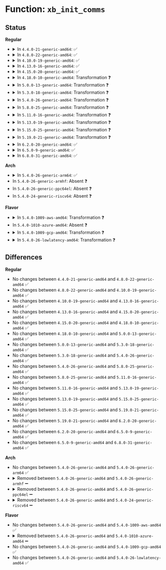 # Function: <code>xb_init_comms</code>

## Status
<b>Regular</b>
<ul>
<li>
<details>
<summary>In <code>4.4.0-21-generic-amd64</code>: ✅</summary>

```c
int xb_init_comms()
```

```json
{
  "name": "xb_init_comms",
  "collision_type": "Unique Global",
  "inline_type": "No",
  "funcs": [
    {
      "addr": 18446744071583878912,
      "name": "xb_init_comms",
      "external": true,
      "loc": "drivers/xen/xenbus/xenbus_comms.c:205",
      "file": "drivers/xen/xenbus/xenbus_comms.c",
      "inline": "seen, unknown",
      "caller_inline": [],
      "caller_func": [
        "drivers/xen/xenbus/xenbus_xs.c:xs_resume",
        "drivers/xen/xenbus/xenbus_xs.c:xs_init"
      ]
    }
  ],
  "symbols": [
    {
      "addr": 18446744071583878912,
      "name": "xb_init_comms",
      "section": ".text",
      "bind": "STB_GLOBAL",
      "size": 212
    }
  ]
}
```
</details>
</li>
<li>
<details>
<summary>In <code>4.8.0-22-generic-amd64</code>: ✅</summary>

```c
int xb_init_comms()
```

```json
{
  "name": "xb_init_comms",
  "collision_type": "Unique Global",
  "inline_type": "No",
  "funcs": [
    {
      "addr": 18446744071584209504,
      "name": "xb_init_comms",
      "external": true,
      "loc": "drivers/xen/xenbus/xenbus_comms.c:205",
      "file": "drivers/xen/xenbus/xenbus_comms.c",
      "inline": "seen, unknown",
      "caller_inline": [],
      "caller_func": [
        "drivers/xen/xenbus/xenbus_xs.c:xs_init",
        "drivers/xen/xenbus/xenbus_xs.c:xs_resume"
      ]
    }
  ],
  "symbols": [
    {
      "addr": 18446744071584209504,
      "name": "xb_init_comms",
      "section": ".text",
      "bind": "STB_GLOBAL",
      "size": 212
    }
  ]
}
```
</details>
</li>
<li>
<details>
<summary>In <code>4.10.0-19-generic-amd64</code>: ✅</summary>

```c
int xb_init_comms()
```

```json
{
  "name": "xb_init_comms",
  "collision_type": "Unique Global",
  "inline_type": "No",
  "funcs": [
    {
      "addr": 18446744071584390896,
      "name": "xb_init_comms",
      "external": true,
      "loc": "drivers/xen/xenbus/xenbus_comms.c:205",
      "file": "drivers/xen/xenbus/xenbus_comms.c",
      "inline": "seen, unknown",
      "caller_inline": [],
      "caller_func": [
        "drivers/xen/xenbus/xenbus_xs.c:xs_init",
        "drivers/xen/xenbus/xenbus_xs.c:xs_resume"
      ]
    }
  ],
  "symbols": [
    {
      "addr": 18446744071584390896,
      "name": "xb_init_comms",
      "section": ".text",
      "bind": "STB_GLOBAL",
      "size": 212
    }
  ]
}
```
</details>
</li>
<li>
<details>
<summary>In <code>4.13.0-16-generic-amd64</code>: ✅</summary>

```c
int xb_init_comms()
```

```json
{
  "name": "xb_init_comms",
  "collision_type": "Unique Global",
  "inline_type": "No",
  "funcs": [
    {
      "addr": 18446744071584473632,
      "name": "xb_init_comms",
      "external": true,
      "loc": "drivers/xen/xenbus/xenbus_comms.c:441",
      "file": "drivers/xen/xenbus/xenbus_comms.c",
      "inline": "seen, unknown",
      "caller_inline": [],
      "caller_func": [
        "drivers/xen/xenbus/xenbus_xs.c:xs_init",
        "drivers/xen/xenbus/xenbus_xs.c:xs_resume"
      ]
    }
  ],
  "symbols": [
    {
      "addr": 18446744071584473632,
      "name": "xb_init_comms",
      "section": ".text",
      "bind": "STB_GLOBAL",
      "size": 299
    }
  ]
}
```
</details>
</li>
<li>
<details>
<summary>In <code>4.15.0-20-generic-amd64</code>: ✅</summary>

```c
int xb_init_comms()
```

```json
{
  "name": "xb_init_comms",
  "collision_type": "Unique Global",
  "inline_type": "No",
  "funcs": [
    {
      "addr": 18446744071584884032,
      "name": "xb_init_comms",
      "external": true,
      "loc": "drivers/xen/xenbus/xenbus_comms.c:442",
      "file": "drivers/xen/xenbus/xenbus_comms.c",
      "inline": "seen, unknown",
      "caller_inline": [],
      "caller_func": [
        "drivers/xen/xenbus/xenbus_xs.c:xs_init",
        "drivers/xen/xenbus/xenbus_xs.c:xs_resume"
      ]
    }
  ],
  "symbols": [
    {
      "addr": 18446744071584884032,
      "name": "xb_init_comms",
      "section": ".text",
      "bind": "STB_GLOBAL",
      "size": 299
    }
  ]
}
```
</details>
</li>
<li>
<details>
<summary>In <code>4.18.0-10-generic-amd64</code>: Transformation ❓</summary>

```c
int xb_init_comms()
```

```json
{
  "name": "xb_init_comms",
  "collision_type": "Unique Global",
  "inline_type": "No",
  "funcs": [
    {
      "addr": 0,
      "name": "xb_init_comms",
      "external": true,
      "loc": "drivers/xen/xenbus/xenbus_comms.c:442",
      "file": "drivers/xen/xenbus/xenbus_comms.c",
      "inline": "seen, unknown",
      "caller_inline": [],
      "caller_func": [
        "drivers/xen/xenbus/xenbus_xs.c:xs_init",
        "drivers/xen/xenbus/xenbus_xs.c:xs_resume"
      ]
    }
  ],
  "symbols": [
    {
      "addr": 18446744071585115357,
      "name": "xb_init_comms.cold.7",
      "section": ".text",
      "bind": "STB_LOCAL",
      "size": 81
    },
    {
      "addr": 18446744071585115056,
      "name": "xb_init_comms",
      "section": ".text",
      "bind": "STB_GLOBAL",
      "size": 218
    }
  ]
}
```
</details>
</li>
<li>
<details>
<summary>In <code>5.0.0-13-generic-amd64</code>: Transformation ❓</summary>

```c
int xb_init_comms()
```

```json
{
  "name": "xb_init_comms",
  "collision_type": "Unique Global",
  "inline_type": "No",
  "funcs": [
    {
      "addr": 0,
      "name": "xb_init_comms",
      "external": true,
      "loc": "drivers/xen/xenbus/xenbus_comms.c:442",
      "file": "drivers/xen/xenbus/xenbus_comms.c",
      "inline": "seen, unknown",
      "caller_inline": [],
      "caller_func": [
        "drivers/xen/xenbus/xenbus_xs.c:xs_init",
        "drivers/xen/xenbus/xenbus_xs.c:xs_resume"
      ]
    }
  ],
  "symbols": [
    {
      "addr": 18446744071585226125,
      "name": "xb_init_comms.cold.7",
      "section": ".text",
      "bind": "STB_LOCAL",
      "size": 81
    },
    {
      "addr": 18446744071585225824,
      "name": "xb_init_comms",
      "section": ".text",
      "bind": "STB_GLOBAL",
      "size": 218
    }
  ]
}
```
</details>
</li>
<li>
<details>
<summary>In <code>5.3.0-18-generic-amd64</code>: Transformation ❓</summary>

```c
int xb_init_comms()
```

```json
{
  "name": "xb_init_comms",
  "collision_type": "Unique Global",
  "inline_type": "No",
  "funcs": [
    {
      "addr": 0,
      "name": "xb_init_comms",
      "external": true,
      "loc": "drivers/xen/xenbus/xenbus_comms.c:442",
      "file": "drivers/xen/xenbus/xenbus_comms.c",
      "inline": "seen, unknown",
      "caller_inline": [],
      "caller_func": [
        "drivers/xen/xenbus/xenbus_xs.c:xs_init",
        "drivers/xen/xenbus/xenbus_xs.c:xs_resume"
      ]
    }
  ],
  "symbols": [
    {
      "addr": 18446744071585438207,
      "name": "xb_init_comms.cold",
      "section": ".text",
      "bind": "STB_LOCAL",
      "size": 81
    },
    {
      "addr": 18446744071585437904,
      "name": "xb_init_comms",
      "section": ".text",
      "bind": "STB_GLOBAL",
      "size": 216
    }
  ]
}
```
</details>
</li>
<li>
<details>
<summary>In <code>5.4.0-26-generic-amd64</code>: Transformation ❓</summary>

```c
int xb_init_comms()
```

```json
{
  "name": "xb_init_comms",
  "collision_type": "Unique Global",
  "inline_type": "No",
  "funcs": [
    {
      "addr": 0,
      "name": "xb_init_comms",
      "external": true,
      "loc": "drivers/xen/xenbus/xenbus_comms.c:446",
      "file": "drivers/xen/xenbus/xenbus_comms.c",
      "inline": "seen, unknown",
      "caller_inline": [],
      "caller_func": [
        "drivers/xen/xenbus/xenbus_xs.c:xs_init",
        "drivers/xen/xenbus/xenbus_xs.c:xs_resume"
      ]
    }
  ],
  "symbols": [
    {
      "addr": 18446744071585578655,
      "name": "xb_init_comms.cold",
      "section": ".text",
      "bind": "STB_LOCAL",
      "size": 81
    },
    {
      "addr": 18446744071585578352,
      "name": "xb_init_comms",
      "section": ".text",
      "bind": "STB_GLOBAL",
      "size": 216
    }
  ]
}
```
</details>
</li>
<li>
<details>
<summary>In <code>5.8.0-25-generic-amd64</code>: Transformation ❓</summary>

```c
int xb_init_comms()
```

```json
{
  "name": "xb_init_comms",
  "collision_type": "Unique Global",
  "inline_type": "No",
  "funcs": [
    {
      "addr": 0,
      "name": "xb_init_comms",
      "external": true,
      "loc": "drivers/xen/xenbus/xenbus_comms.c:446",
      "file": "drivers/xen/xenbus/xenbus_comms.c",
      "inline": "seen, unknown",
      "caller_inline": [],
      "caller_func": [
        "drivers/xen/xenbus/xenbus_xs.c:xs_init",
        "drivers/xen/xenbus/xenbus_xs.c:xs_resume"
      ]
    }
  ],
  "symbols": [
    {
      "addr": 18446744071586299615,
      "name": "xb_init_comms.cold",
      "section": ".text",
      "bind": "STB_LOCAL",
      "size": 81
    },
    {
      "addr": 18446744071586299312,
      "name": "xb_init_comms",
      "section": ".text",
      "bind": "STB_GLOBAL",
      "size": 216
    }
  ]
}
```
</details>
</li>
<li>
<details>
<summary>In <code>5.11.0-16-generic-amd64</code>: Transformation ❓</summary>

```c
int xb_init_comms()
```

```json
{
  "name": "xb_init_comms",
  "collision_type": "Unique Global",
  "inline_type": "No",
  "funcs": [
    {
      "addr": 0,
      "name": "xb_init_comms",
      "external": true,
      "loc": "drivers/xen/xenbus/xenbus_comms.c:438",
      "file": "drivers/xen/xenbus/xenbus_comms.c",
      "inline": "seen, unknown",
      "caller_inline": [],
      "caller_func": [
        "drivers/xen/xenbus/xenbus_xs.c:xs_init",
        "drivers/xen/xenbus/xenbus_xs.c:xs_resume"
      ]
    }
  ],
  "symbols": [
    {
      "addr": 18446744071591449897,
      "name": "xb_init_comms.cold",
      "section": ".text",
      "bind": "STB_LOCAL",
      "size": 81
    },
    {
      "addr": 18446744071586418160,
      "name": "xb_init_comms",
      "section": ".text",
      "bind": "STB_GLOBAL",
      "size": 216
    }
  ]
}
```
</details>
</li>
<li>
<details>
<summary>In <code>5.13.0-19-generic-amd64</code>: Transformation ❓</summary>

```c
int xb_init_comms()
```

```json
{
  "name": "xb_init_comms",
  "collision_type": "Unique Global",
  "inline_type": "No",
  "funcs": [
    {
      "addr": 0,
      "name": "xb_init_comms",
      "external": true,
      "loc": "drivers/xen/xenbus/xenbus_comms.c:438",
      "file": "drivers/xen/xenbus/xenbus_comms.c",
      "inline": "seen, unknown",
      "caller_inline": [],
      "caller_func": [
        "drivers/xen/xenbus/xenbus_xs.c:xs_init",
        "drivers/xen/xenbus/xenbus_xs.c:xs_resume"
      ]
    }
  ],
  "symbols": [
    {
      "addr": 18446744071591391630,
      "name": "xb_init_comms.cold",
      "section": ".text",
      "bind": "STB_LOCAL",
      "size": 81
    },
    {
      "addr": 18446744071586301968,
      "name": "xb_init_comms",
      "section": ".text",
      "bind": "STB_GLOBAL",
      "size": 216
    }
  ]
}
```
</details>
</li>
<li>
<details>
<summary>In <code>5.15.0-25-generic-amd64</code>: Transformation ❓</summary>

```c
int xb_init_comms()
```

```json
{
  "name": "xb_init_comms",
  "collision_type": "Unique Global",
  "inline_type": "No",
  "funcs": [
    {
      "addr": 0,
      "name": "xb_init_comms",
      "external": true,
      "loc": "drivers/xen/xenbus/xenbus_comms.c:438",
      "file": "drivers/xen/xenbus/xenbus_comms.c",
      "inline": "seen, unknown",
      "caller_inline": [],
      "caller_func": [
        "drivers/xen/xenbus/xenbus_xs.c:xs_init",
        "drivers/xen/xenbus/xenbus_xs.c:xs_resume"
      ]
    }
  ],
  "symbols": [
    {
      "addr": 18446744071592435824,
      "name": "xb_init_comms.cold",
      "section": ".text",
      "bind": "STB_LOCAL",
      "size": 81
    },
    {
      "addr": 18446744071586821504,
      "name": "xb_init_comms",
      "section": ".text",
      "bind": "STB_GLOBAL",
      "size": 216
    }
  ]
}
```
</details>
</li>
<li>
<details>
<summary>In <code>5.19.0-21-generic-amd64</code>: Transformation ❓</summary>

```c
int xb_init_comms()
```

```json
{
  "name": "xb_init_comms",
  "collision_type": "Unique Global",
  "inline_type": "No",
  "funcs": [
    {
      "addr": 0,
      "name": "xb_init_comms",
      "external": true,
      "loc": "drivers/xen/xenbus/xenbus_comms.c:438",
      "file": "drivers/xen/xenbus/xenbus_comms.c",
      "inline": "seen, unknown",
      "caller_inline": [],
      "caller_func": [
        "drivers/xen/xenbus/xenbus_xs.c:xs_init",
        "drivers/xen/xenbus/xenbus_xs.c:xs_resume"
      ]
    }
  ],
  "symbols": [
    {
      "addr": 18446744071594303832,
      "name": "xb_init_comms.cold",
      "section": ".text",
      "bind": "STB_LOCAL",
      "size": 78
    },
    {
      "addr": 18446744071588104880,
      "name": "xb_init_comms",
      "section": ".text",
      "bind": "STB_GLOBAL",
      "size": 226
    }
  ]
}
```
</details>
</li>
<li>
<details>
<summary>In <code>6.2.0-20-generic-amd64</code>: ✅</summary>

```c
int xb_init_comms()
```

```json
{
  "name": "xb_init_comms",
  "collision_type": "Unique Global",
  "inline_type": "No",
  "funcs": [
    {
      "addr": 18446744071589490032,
      "name": "xb_init_comms",
      "external": true,
      "loc": "drivers/xen/xenbus/xenbus_comms.c:438",
      "file": "drivers/xen/xenbus/xenbus_comms.c",
      "inline": "seen, unknown",
      "caller_inline": [],
      "caller_func": [
        "drivers/xen/xenbus/xenbus_xs.c:xs_init",
        "drivers/xen/xenbus/xenbus_xs.c:xs_resume"
      ]
    }
  ],
  "symbols": [
    {
      "addr": 18446744071589490032,
      "name": "xb_init_comms",
      "section": ".text",
      "bind": "STB_GLOBAL",
      "size": 292
    }
  ]
}
```
</details>
</li>
<li>
<details>
<summary>In <code>6.5.0-9-generic-amd64</code>: ✅</summary>

```c
int xb_init_comms()
```

```json
{
  "name": "xb_init_comms",
  "collision_type": "Unique Global",
  "inline_type": "No",
  "funcs": [
    {
      "addr": 18446744071589790688,
      "name": "xb_init_comms",
      "external": true,
      "loc": "drivers/xen/xenbus/xenbus_comms.c:438",
      "file": "drivers/xen/xenbus/xenbus_comms.c",
      "inline": "seen, unknown",
      "caller_inline": [],
      "caller_func": [
        "drivers/xen/xenbus/xenbus_xs.c:xs_init",
        "drivers/xen/xenbus/xenbus_xs.c:xs_resume"
      ]
    }
  ],
  "symbols": [
    {
      "addr": 18446744071589790688,
      "name": "xb_init_comms",
      "section": ".text",
      "bind": "STB_GLOBAL",
      "size": 292
    }
  ]
}
```
</details>
</li>
<li>
<details>
<summary>In <code>6.8.0-31-generic-amd64</code>: ✅</summary>

```c
int xb_init_comms()
```

```json
{
  "name": "xb_init_comms",
  "collision_type": "Unique Global",
  "inline_type": "No",
  "funcs": [
    {
      "addr": 18446744071590126816,
      "name": "xb_init_comms",
      "external": true,
      "loc": "drivers/xen/xenbus/xenbus_comms.c:438",
      "file": "drivers/xen/xenbus/xenbus_comms.c",
      "inline": "seen, unknown",
      "caller_inline": [],
      "caller_func": [
        "drivers/xen/xenbus/xenbus_xs.c:xs_init",
        "drivers/xen/xenbus/xenbus_xs.c:xs_resume"
      ]
    }
  ],
  "symbols": [
    {
      "addr": 18446744071590126816,
      "name": "xb_init_comms",
      "section": ".text",
      "bind": "STB_GLOBAL",
      "size": 292
    }
  ]
}
```
</details>
</li>
</ul>
<b>Arch</b>
<ul>
<li>
<details>
<summary>In <code>5.4.0-26-generic-arm64</code>: ✅</summary>

```c
int xb_init_comms()
```

```json
{
  "name": "xb_init_comms",
  "collision_type": "Unique Global",
  "inline_type": "No",
  "funcs": [
    {
      "addr": 18446603336498241728,
      "name": "xb_init_comms",
      "external": true,
      "loc": "drivers/xen/xenbus/xenbus_comms.c:446",
      "file": "drivers/xen/xenbus/xenbus_comms.c",
      "inline": "seen, unknown",
      "caller_inline": [],
      "caller_func": [
        "drivers/xen/xenbus/xenbus_xs.c:xs_init",
        "drivers/xen/xenbus/xenbus_xs.c:xs_resume"
      ]
    }
  ],
  "symbols": [
    {
      "addr": 18446603336498241728,
      "name": "xb_init_comms",
      "section": ".text",
      "bind": "STB_GLOBAL",
      "size": 336
    }
  ]
}
```
</details>
</li>
<li>
In <code>5.4.0-26-generic-armhf</code>: Absent ❓
</li>
<li>
In <code>5.4.0-26-generic-ppc64el</code>: Absent ❓
</li>
<li>
In <code>5.4.0-24-generic-riscv64</code>: Absent ❓
</li>
</ul>
<b>Flavor</b>
<ul>
<li>
<details>
<summary>In <code>5.4.0-1009-aws-amd64</code>: Transformation ❓</summary>

```c
int xb_init_comms()
```

```json
{
  "name": "xb_init_comms",
  "collision_type": "Unique Global",
  "inline_type": "No",
  "funcs": [
    {
      "addr": 0,
      "name": "xb_init_comms",
      "external": true,
      "loc": "drivers/xen/xenbus/xenbus_comms.c:446",
      "file": "drivers/xen/xenbus/xenbus_comms.c",
      "inline": "seen, unknown",
      "caller_inline": [],
      "caller_func": [
        "drivers/xen/xenbus/xenbus_xs.c:xs_init",
        "drivers/xen/xenbus/xenbus_xs.c:xs_resume"
      ]
    }
  ],
  "symbols": [
    {
      "addr": 18446744071585340687,
      "name": "xb_init_comms.cold",
      "section": ".text",
      "bind": "STB_LOCAL",
      "size": 81
    },
    {
      "addr": 18446744071585340384,
      "name": "xb_init_comms",
      "section": ".text",
      "bind": "STB_GLOBAL",
      "size": 216
    }
  ]
}
```
</details>
</li>
<li>
In <code>5.4.0-1010-azure-amd64</code>: Absent ❓
</li>
<li>
<details>
<summary>In <code>5.4.0-1009-gcp-amd64</code>: Transformation ❓</summary>

```c
int xb_init_comms()
```

```json
{
  "name": "xb_init_comms",
  "collision_type": "Unique Global",
  "inline_type": "No",
  "funcs": [
    {
      "addr": 0,
      "name": "xb_init_comms",
      "external": true,
      "loc": "drivers/xen/xenbus/xenbus_comms.c:446",
      "file": "drivers/xen/xenbus/xenbus_comms.c",
      "inline": "seen, unknown",
      "caller_inline": [],
      "caller_func": [
        "drivers/xen/xenbus/xenbus_xs.c:xs_init",
        "drivers/xen/xenbus/xenbus_xs.c:xs_resume"
      ]
    }
  ],
  "symbols": [
    {
      "addr": 18446744071585529055,
      "name": "xb_init_comms.cold",
      "section": ".text",
      "bind": "STB_LOCAL",
      "size": 81
    },
    {
      "addr": 18446744071585528752,
      "name": "xb_init_comms",
      "section": ".text",
      "bind": "STB_GLOBAL",
      "size": 216
    }
  ]
}
```
</details>
</li>
<li>
<details>
<summary>In <code>5.4.0-26-lowlatency-amd64</code>: Transformation ❓</summary>

```c
int xb_init_comms()
```

```json
{
  "name": "xb_init_comms",
  "collision_type": "Unique Global",
  "inline_type": "No",
  "funcs": [
    {
      "addr": 0,
      "name": "xb_init_comms",
      "external": true,
      "loc": "drivers/xen/xenbus/xenbus_comms.c:446",
      "file": "drivers/xen/xenbus/xenbus_comms.c",
      "inline": "seen, unknown",
      "caller_inline": [],
      "caller_func": [
        "drivers/xen/xenbus/xenbus_xs.c:xs_init",
        "drivers/xen/xenbus/xenbus_xs.c:xs_resume"
      ]
    }
  ],
  "symbols": [
    {
      "addr": 18446744071585637087,
      "name": "xb_init_comms.cold",
      "section": ".text",
      "bind": "STB_LOCAL",
      "size": 81
    },
    {
      "addr": 18446744071585636784,
      "name": "xb_init_comms",
      "section": ".text",
      "bind": "STB_GLOBAL",
      "size": 216
    }
  ]
}
```
</details>
</li>
</ul>

## Differences
<b>Regular</b>
<ul>
<li>
No changes between <code>4.4.0-21-generic-amd64</code> and <code>4.8.0-22-generic-amd64</code> ✅
</li>
<li>
No changes between <code>4.8.0-22-generic-amd64</code> and <code>4.10.0-19-generic-amd64</code> ✅
</li>
<li>
No changes between <code>4.10.0-19-generic-amd64</code> and <code>4.13.0-16-generic-amd64</code> ✅
</li>
<li>
No changes between <code>4.13.0-16-generic-amd64</code> and <code>4.15.0-20-generic-amd64</code> ✅
</li>
<li>
No changes between <code>4.15.0-20-generic-amd64</code> and <code>4.18.0-10-generic-amd64</code> ✅
</li>
<li>
No changes between <code>4.18.0-10-generic-amd64</code> and <code>5.0.0-13-generic-amd64</code> ✅
</li>
<li>
No changes between <code>5.0.0-13-generic-amd64</code> and <code>5.3.0-18-generic-amd64</code> ✅
</li>
<li>
No changes between <code>5.3.0-18-generic-amd64</code> and <code>5.4.0-26-generic-amd64</code> ✅
</li>
<li>
No changes between <code>5.4.0-26-generic-amd64</code> and <code>5.8.0-25-generic-amd64</code> ✅
</li>
<li>
No changes between <code>5.8.0-25-generic-amd64</code> and <code>5.11.0-16-generic-amd64</code> ✅
</li>
<li>
No changes between <code>5.11.0-16-generic-amd64</code> and <code>5.13.0-19-generic-amd64</code> ✅
</li>
<li>
No changes between <code>5.13.0-19-generic-amd64</code> and <code>5.15.0-25-generic-amd64</code> ✅
</li>
<li>
No changes between <code>5.15.0-25-generic-amd64</code> and <code>5.19.0-21-generic-amd64</code> ✅
</li>
<li>
No changes between <code>5.19.0-21-generic-amd64</code> and <code>6.2.0-20-generic-amd64</code> ✅
</li>
<li>
No changes between <code>6.2.0-20-generic-amd64</code> and <code>6.5.0-9-generic-amd64</code> ✅
</li>
<li>
No changes between <code>6.5.0-9-generic-amd64</code> and <code>6.8.0-31-generic-amd64</code> ✅
</li>
</ul>
<b>Arch</b>
<ul>
<li>
No changes between <code>5.4.0-26-generic-amd64</code> and <code>5.4.0-26-generic-arm64</code> ✅
</li>
<li>
<details>
<summary>Removed between <code>5.4.0-26-generic-amd64</code> and <code>5.4.0-26-generic-armhf</code> ➖</summary>

```c
int xb_init_comms()
```
</details>
</li>
<li>
<details>
<summary>Removed between <code>5.4.0-26-generic-amd64</code> and <code>5.4.0-26-generic-ppc64el</code> ➖</summary>

```c
int xb_init_comms()
```
</details>
</li>
<li>
<details>
<summary>Removed between <code>5.4.0-26-generic-amd64</code> and <code>5.4.0-24-generic-riscv64</code> ➖</summary>

```c
int xb_init_comms()
```
</details>
</li>
</ul>
<b>Flavor</b>
<ul>
<li>
No changes between <code>5.4.0-26-generic-amd64</code> and <code>5.4.0-1009-aws-amd64</code> ✅
</li>
<li>
<details>
<summary>Removed between <code>5.4.0-26-generic-amd64</code> and <code>5.4.0-1010-azure-amd64</code> ➖</summary>

```c
int xb_init_comms()
```
</details>
</li>
<li>
No changes between <code>5.4.0-26-generic-amd64</code> and <code>5.4.0-1009-gcp-amd64</code> ✅
</li>
<li>
No changes between <code>5.4.0-26-generic-amd64</code> and <code>5.4.0-26-lowlatency-amd64</code> ✅
</li>
</ul>

